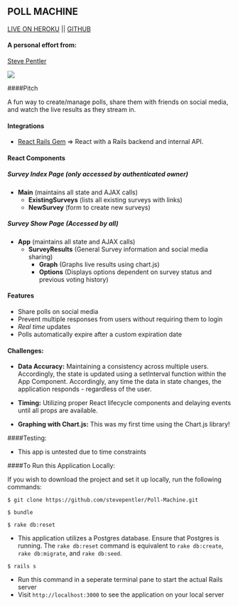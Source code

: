 ## POLL MACHINE

[LIVE ON HEROKU](https://poll-machine.herokuapp.com/) || [GITHUB](https://github.com/stevepentler/Poll-Machine) 

#### A personal effort from: 
[Steve Pentler](https://github.com/stevepentler) 

![](http://recordit.co/h7mvsOxVMd.gif)

####Pitch

A fun way to create/manage polls, share them with friends on social media, and watch the live results as they stream in. 

#### Integrations
- [React Rails Gem](https://github.com/reactjs/react-rails) => React with a Rails backend and internal API.

#### React Components
##### Survey Index Page (only accessed by authenticated owner)
  - **Main**  (maintains all state and AJAX calls)
    - **ExistingSurveys**  (lists all existing surveys with links)
    - **NewSurvey**  (form to create new surveys)
##### Survey Show Page (Accessed by all)
  - **App**  (maintains all state and AJAX calls)
    - **SurveyResults**  (General Survey information and social media sharing)
      - **Graph**  (Graphs live results using chart.js)
      - **Options**  (Displays options dependent on survey status and previous voting history)

#### Features
  - Share polls on social media
  - Prevent multiple responses from users without requiring them to login
  - *Real time* updates
  - Polls automatically expire after a custom expiration date

#### Challenges:

- **Data Accuracy:** Maintaining a consistency across multiple users. Accordingly, the state is updated using a setInterval function within the App Component. Accordingly, any time the data in state changes, the application responds - regardless of the user.

- **Timing:** Utilizing proper React lifecycle components and delaying events until all props are available. 

- **Graphing with Chart.js:** This was my first time using the Chart.js library!

####Testing:
- This app is untested due to time constraints

####To Run this Application Locally: 

If you wish to download the project and set it up locally, run the following commands:

```
$ git clone https://github.com/stevepentler/Poll-Machine.git
```
```
$ bundle
```
```
$ rake db:reset
```
- This application utilizes a Postgres database. Ensure that Postgres is running. The `rake db:reset` command is equivalent to `rake db:create`, `rake db:migrate`, and `rake db:seed`.

```
$ rails s
``` 

- Run this command in a seperate terminal pane to start the actual Rails server
- Visit `http://localhost:3000` to see the application on your local server
